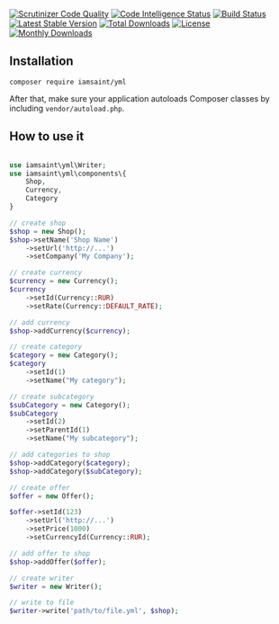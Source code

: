 [![Scrutinizer Code Quality](https://scrutinizer-ci.com/g/iamsaint/yml/badges/quality-score.png?b=master)](https://scrutinizer-ci.com/g/iamsaint/yml/?branch=master) [![Code Intelligence Status](https://scrutinizer-ci.com/g/iamsaint/yml/badges/code-intelligence.svg?b=master)](https://scrutinizer-ci.com/code-intelligence) [![Build Status](https://scrutinizer-ci.com/g/iamsaint/yml/badges/build.png?b=master)](https://scrutinizer-ci.com/g/iamsaint/yml/build-status/master) [![Latest Stable Version](https://poser.pugx.org/iamsaint/yml/v/stable)](https://packagist.org/packages/iamsaint/yml) [![Total Downloads](https://poser.pugx.org/iamsaint/yml/downloads)](https://packagist.org/packages/iamsaint/yml)  [![License](https://poser.pugx.org/iamsaint/yml/license)](https://packagist.org/packages/iamsaint/yml) [![Monthly Downloads](https://poser.pugx.org/iamsaint/yml/d/monthly)](https://packagist.org/packages/iamsaint/yml)

Installation
-------------
```
composer require iamsaint/yml
```

After that, make sure your application autoloads Composer classes by including
`vendor/autoload.php`.

How to use it
-------------

```php

use iamsaint\yml\Writer;
use iamsaint\yml\components\{
    Shop,
    Currency,
    Category
}

// create shop
$shop = new Shop();
$shop->setName('Shop Name')
    ->setUrl('http://...')
    ->setCompany('My Company');

// create currency
$currency = new Currency();
$currency
    ->setId(Currency::RUR)
    ->setRate(Currency::DEFAULT_RATE);

// add currency
$shop->addCurrency($currency);

// create category
$category = new Category();
$category
    ->setId(1)
    ->setName("My category");

// create subcategory
$subCategory = new Category();
$subCategory
    ->setId(2)
    ->setParentId(1)
    ->setName("My subcategory");

// add categories to shop
$shop->addCategory($category);
$shop->addCategory($subCategory);

// create offer
$offer = new Offer();

$offer->setId(123)
    ->setUrl('http://...')
    ->setPrice(1000)
    ->setCurrencyId(Currency::RUR);

// add offer to shop    
$shop->addOffer($offer);

// create writer
$writer = new Writer();

// write to file
$writer->write('path/to/file.yml', $shop);

```
